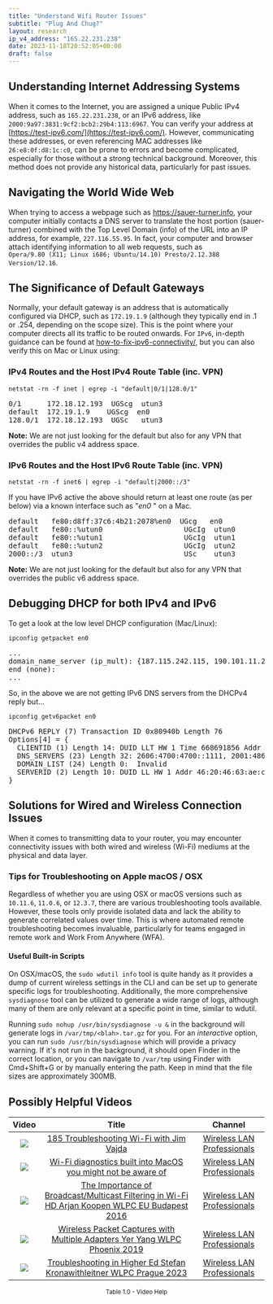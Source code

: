 ```yaml
---
title: "Understand Wifi Router Issues"
subtitle: "Plug And Chug?"
layout: research
ip_v4_address: "165.22.231.238"
date: 2023-11-18T20:52:05+00:00
draft: false
---
```


## Understanding Internet Addressing Systems

When it comes to the Internet, you are assigned a unique Public IPv4 address, such as ```165.22.231.238```, or an IPv6 address, like ```2000:9a97:3831:9cf2:bcb2:29b4:113:6967```. You can verify your address at [https://test-ipv6.com/](https://test-ipv6.com/). However, communicating these addresses, or even referencing MAC addresses like ```26:e8:0f:d8:1c:c0```, can be prone to errors and become complicated, especially for those without a strong technical background. Moreover, this method does not provide any historical data, particularly for past issues.
## Navigating the World Wide Web

When trying to access a webpage such as https://sauer-turner.info, your computer initially contacts a DNS server to translate the host portion (sauer-turner) combined with the Top Level Domain (info) of the URL into an IP address, for example, ```227.116.55.95```. In fact, your computer and browser attach identifying information to all web requests, such as <br>```Opera/9.80 (X11; Linux i686; Ubuntu/14.10) Presto/2.12.388 Version/12.16```.
## The Significance of Default Gateways

Normally, your default gateway is an address that is automatically configured via DHCP, such as ```172.19.1.9``` (although they typically end in .1 or .254, depending on the scope size). This is the point where your computer directs all its traffic to be routed onwards. For ```IPv6```, in-depth guidance can be found at [how-to-fix-ipv6-connectivity/](/blog/how-to-fix-ipv6-connectivity/), but you can also verify this on Mac or Linux using: <br>
### IPv4 Routes and the Host IPv4 Route Table (inc. VPN)
```netstat -rn -f inet | egrep -i "default|0/1|128.0/1"```

<pre>
0/1      172.18.12.193  UGScg  utun3
default  172.19.1.9    UGScg  en0
128.0/1  172.18.12.193  UGSc   utun3</pre>

**Note:** We are not just looking for the default but also for any VPN that overrides the public v4 address space.

### IPv6 Routes and the Host IPv6 Route Table (inc. VPN)
```netstat -rn -f inet6 | egrep -i "default|2000::/3"```

If you have IPv6 active the above should return at least one route (as per below) via a known interface such as "_en0_ " on a Mac. 

<pre>
default   fe80:d8ff:37c6:4b21:2078%en0  UGcg   en0
default   fe80::%utun0                   UGcIg  utun0
default   fe80::%utun1                   UGcIg  utun1
default   fe80::%utun2                   UGcIg  utun2
2000::/3  utun3                          USc    utun3</pre>

**Note:** We are not just looking for the default but also for any VPN that overrides the public v6 address space.
<br>

## Debugging DHCP for both IPv4 and IPv6

To get a look at the low level DHCP configuration (Mac/Linux): 

```ipconfig getpacket en0```

<pre>
...
domain_name_server (ip_mult): {187.115.242.115, 190.101.11.2}
end (none):
...</pre>

So, in the above we are not getting IPv6 DNS servers from the DHCPv4 reply but...

```ipconfig getv6packet en0```

<pre>
DHCPv6 REPLY (7) Transaction ID 0x80940b Length 76
Options[4] = {
  CLIENTID (1) Length 14: DUID LLT HW 1 Time 668691856 Addr 26:e8:0f:d8:1c:c0
  DNS_SERVERS (23) Length 32: 2606:4700:4700::1111, 2001:4860:4860::8844
  DOMAIN_LIST (24) Length 0:  Invalid
  SERVERID (2) Length 10: DUID LL HW 1 Addr 46:20:46:63:ae:c1
}</pre>




## Solutions for Wired and Wireless Connection Issues
When it comes to transmitting data to your router, you may encounter connectivity issues with both wired and wireless (Wi-Fi) mediums at the physical and data layer.
### Tips for Troubleshooting on Apple macOS / OSX
Regardless of whether you are using OSX or macOS versions such as ```10.11.6```, ```11.0.6```, or ```12.3.7```, there are various troubleshooting tools available. However, these tools only provide isolated data and lack the ability to generate correlated values over time. This is where automated remote troubleshooting becomes invaluable, particularly for teams engaged in remote work and Work From Anywhere (WFA).
#### Useful Built-in Scripts
On OSX/macOS, the ```sudo wdutil info``` tool is quite handy as it provides a dump of current wireless settings in the CLI and can be set up to generate specific logs for troubleshooting. Additionally, the more comprehensive ```sysdiagnose``` tool can be utilized to generate a wide range of logs, although many of them are only relevant at a specific point in time, similar to wdutil.

Running ```sudo nohup /usr/bin/sysdiagnose -u &``` in the background will generate logs in ```/var/tmp/<blah>.tar.gz``` for you. For an *interactive* option, you can run ```sudo /usr/bin/sysdiagnose``` which will provide a privacy warning. If it's not run in the background, it should open Finder in the correct location, or you can navigate to ```/var/tmp``` using Finder with Cmd+Shift+G or by manually entering the path. Keep in mind that the file sizes are approximately 300MB.
## Possibly Helpful Videos

<link href="/plugins/lity/css/lity.min.css" rel="stylesheet">
<script src="/plugins/lity/js/lity.min.js"></script>
<div class="table1-start"></div>

|Video | Title | Channel |
| :---: | :---: | :---: |
|<a href="https://www.youtube.com/watch?v=NL7tJm_QIKo" data-lity><img src="https://i.ytimg.com/vi/NL7tJm_QIKo/default.jpg" class="img-fluid"></a>|<a href="https://www.youtube.com/watch?v=NL7tJm_QIKo" data-lity>185   Troubleshooting Wi-Fi with Jim Vajda</a>|<a target="_blank" href="https://www.youtube.com/channel/UCIzBSS46vcqhwmBZ7ZpY-yg" >Wireless LAN Professionals</a>|
|<a href="https://www.youtube.com/watch?v=kBEcRYe9gRw" data-lity><img src="https://i.ytimg.com/vi/kBEcRYe9gRw/default.jpg" class="img-fluid"></a>|<a href="https://www.youtube.com/watch?v=kBEcRYe9gRw" data-lity>Wi-Fi diagnostics built into MacOS you might not be aware of</a>|<a target="_blank" href="https://www.youtube.com/channel/UCIzBSS46vcqhwmBZ7ZpY-yg" >Wireless LAN Professionals</a>|
|<a href="https://www.youtube.com/watch?v=v8y-r9JBhmw" data-lity><img src="https://i.ytimg.com/vi/v8y-r9JBhmw/default.jpg" class="img-fluid"></a>|<a href="https://www.youtube.com/watch?v=v8y-r9JBhmw" data-lity>The Importance of Broadcast/Multicast Filtering in Wi-Fi HD   Arjan Koopen   WLPC EU Budapest 2016</a>|<a target="_blank" href="https://www.youtube.com/channel/UCIzBSS46vcqhwmBZ7ZpY-yg" >Wireless LAN Professionals</a>|
|<a href="https://www.youtube.com/watch?v=9RzmyNRK9e4" data-lity><img src="https://i.ytimg.com/vi/9RzmyNRK9e4/default.jpg" class="img-fluid"></a>|<a href="https://www.youtube.com/watch?v=9RzmyNRK9e4" data-lity>Wireless Packet Captures with Multiple Adapters   Yer Yang   WLPC Phoenix 2019</a>|<a target="_blank" href="https://www.youtube.com/channel/UCIzBSS46vcqhwmBZ7ZpY-yg" >Wireless LAN Professionals</a>|
|<a href="https://www.youtube.com/watch?v=wNBRINpizoU" data-lity><img src="https://i.ytimg.com/vi/wNBRINpizoU/default.jpg" class="img-fluid"></a>|<a href="https://www.youtube.com/watch?v=wNBRINpizoU" data-lity>Troubleshooting in Higher Ed   Stefan Kronawithleitner   WLPC Prague 2023</a>|<a target="_blank" href="https://www.youtube.com/channel/UCIzBSS46vcqhwmBZ7ZpY-yg" >Wireless LAN Professionals</a>|

<center><small>Table 1.0 - Video Help</small></center>
 <br>
<div class="table1-end"></div>
<script type="text/javascript">
(function() {
    $('div.table1-start').nextUntil('div.table1-end', 'table').addClass('table thead-dark table-striped table-responsive rounded').attr('id', 't1');
    $('#t1').find('thead').addClass('thead-dark');
})();
</script>
